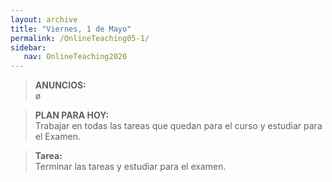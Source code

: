 ```yaml
---
layout: archive
title: "Viernes, 1 de Mayo"
permalink: /OnlineTeaching05-1/
sidebar:
   nav: OnlineTeaching2020
---
```

> **ANUNCIOS:**  
> ø

> **PLAN PARA HOY:**     
> Trabajar en todas las tareas que quedan para el curso y estudiar para el Examen. 

> **Tarea:**     
> Terminar las tareas y estudiar para el examen.    
